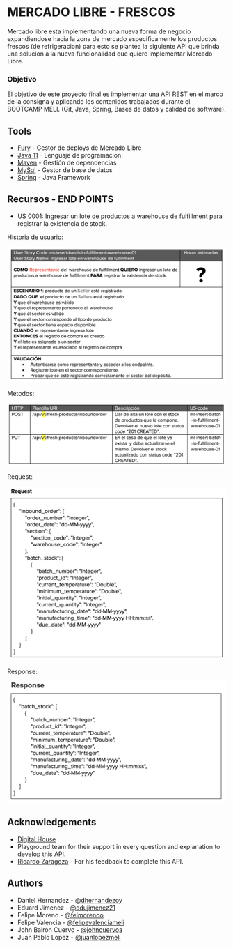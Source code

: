 
# MERCADO LIBRE - FRESCOS

Mercado libre esta implementando una nueva forma de negocio expandiendose hacia la zona de mercado especificamente los productos frescos (de refrigeracion) para esto se plantea la siguiente API que brinda una solucion a la nueva funcionalidad que quiere implementar Mercado Libre.

### Objetivo
El objetivo de este proyecto final es implementar una API REST en el marco de la consigna y aplicando los contenidos trabajados durante el BOOTCAMP MELI. (Git, Java, Spring, Bases de datos y calidad de software).




## Tools
- [Fury](https://web.furycloud.io/) -  Gestor de deploys de Mercado Libre
- [Java 11](https://www.java.com/es/) - Lenguaje de programacion.
- [Maven](https://maven.apache.org/) - Gestión de dependencias
- [MySql](https://www.mysql.com/) - Gestor de base de datos
- [Spring](https://spring.io/) - Java Framework


## Recursos - END POINTS
* US 0001: 
Ingresar un lote de productos a warehouse de fulfillment para registrar la existencia de stock.


Historia de usuario:

![](resources/1.png)

Metodos:

![](resources/2.png)

Request:

![](resources/3.png)

Response:

![](resources/4.png)


## Acknowledgements

 - [Digital House](https://www.digitalhouse.com/)
 - Playground team for their support in every question and explanation to develop this API.
 - [Ricardo Zaragoza](https://github.com/richyz9) - For his feedback to complete this API.

## Authors
- Daniel Hernandez - [@dhernandezoy](https://www.github.com/dhernandezoy)
- Eduard Jimenez - [@edujimenez21](https://www.github.com/edujimenez21)
- Felipe Moreno - [@felmorenoo](https://www.github.com/felmorenoo)
- Felipe Valencia - [@felipevalenciameli](https://www.github.com/felipevalenciameli)
- John Bairon Cuervo - [@johncuervoa](https://www.github.com/johncuervoa)
- Juan Pablo Lopez - [@juanlopezmeli](https://www.github.com/juanlopezmeli)



